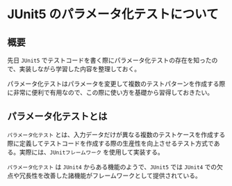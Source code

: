 # JUnit5 のパラメータ化テストについて

## 概要

先日 `JUnit5` でテストコードを書く際にパラメータ化テストの存在を知ったので、実装しながら学習した内容を整理しておく。

パラメータ化テストはパラメータを変更して複数のテストパターンを作成する際に非常に便利で有用なので、この際に使い方を基礎から習得しておきたい。

## パラメータ化テストとは

`パラメータ化テスト` とは、入力データだけが異なる複数のテストケースを作成する際に定義してテストコードを作成する際の生産性を向上させるテスト方式である。実際には、`JUnitフレームワーク` を使用して実装する。

`パラメータ化テスト` は `JUnit4` からある機能のようで、`JUnit5` では `JUnit4` での欠点や冗長性を改善した諸機能がフレームワークとして提供されている。
